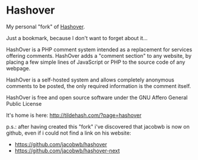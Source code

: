 # Hashover

My personal "fork" of [Hashover](http://tildehash.com/?page=hashover).

Just a bookmark, because I don't want to forget about it...

HashOver is a PHP comment system intended as a replacement for services offering comments. HashOver adds a "comment section" to any website, by placing a few simple lines of JavaScript or PHP to the source code of any webpage.

HashOver is a self-hosted system and allows completely anonymous comments to be posted, the only required information is the comment itself.

HashOver is free and open source software under the GNU Affero General Public License

It's home is here: <http://tildehash.com/?page=hashover>

p.s.: after having created this "fork" i've discovered that jacobwb is now on github, even if i could not find a link on his website:

- <https://github.com/jacobwb/hashover>
- <https://github.com/jacobwb/hashover-next>
